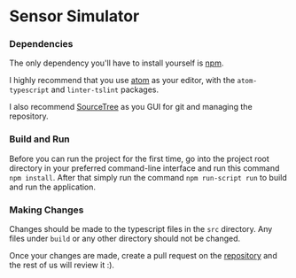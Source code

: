<h1>Sensor Simulator</h1>

<h3>Dependencies</h3>

The only dependency you'll have to install yourself is [npm](https://www.npmjs.com).

I highly recommend that you use [atom](https://atom.io) as your editor, with the `atom-typescript` and `linter-tslint` packages.

I also recommend [SourceTree](https://www.sourcetreeapp.com) as you GUI for git and managing the repository.

<h3>Build and Run</h3>

Before you can run the project for the first time, go into the project root directory in your preferred command-line interface and run this command `npm install`. After that simply run the command `npm run-script run` to build and run the application.

<h3>Making Changes</h3>

Changes should be made to the typescript files in the `src` directory. Any files under `build` or any other directory should not be changed.

Once your changes are made, create a pull request on the [repository](https://github.com/erkalicious/sensor-simulator.git) and the rest of us will review it :).
